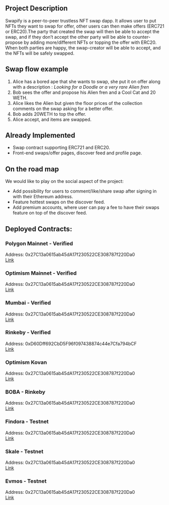 
## Project Description
Swapify is a peer-to-peer trustless NFT swap dapp. It allows user to put NFTs they want to swap for offer, other users can then make offers (ERC721 or ERC20).The party that created the swap will then be able to accept the swap, and if they don’t accept the other party will be able to counter-propose by adding more/different NFTs or topping the offer with ERC20. When both parties are happy, the swap-creator will be able to accept, and the NFTs will be safely swapped.

## Swap flow example
1. Alice has a bored ape that she wants to swap, she put it on offer along with a description : *Looking for a Doodle or a very rare Alien fren*
2. Bob sees the offer and propose his Alien fren and a Cool Cat and 20 WETH.
3. Alice likes the Alien but given the floor prices of the collection comments on the swap asking for a better offer.
4. Bob adds 20WETH to top the offer.
5. Alice accept, and items are swapped.


## Already Implemented
- Swap contract supporting ERC721 and ERC20.
- Front-end swaps/offer pages, discover feed and profile page.

## On the road map
We would like to play on the social aspect of the project:
 - Add possibility for users to comment/like/share swap after signing in with their Ethereum address.
 - Feature hottest swaps on the discover feed.
 - Add premium accounts, where user can pay a fee to have their swaps feature on top of the discover feed.

## Deployed Contracts:


### Polygon Mainnet - Verified
Address: 0x27C13a0615ab45dA17f230522CE308787f220Da0 <br />
[Link](https://polygonscan.com/address/0x27c13a0615ab45da17f230522ce308787f220da0#code)

### Optimism Mainnet - Verified 
Address: 0x27C13a0615ab45dA17f230522CE308787f220Da0 <br />
[Link](https://optimistic.etherscan.io/address/0x27C13a0615ab45dA17f230522CE308787f220Da0#code)

### Mumbai - Verified
Address: 0x27C13a0615ab45dA17f230522CE308787f220Da0 <br />
[Link](https://polygonscan.com/address/0x27C13a0615ab45dA17f230522CE308787f220Da0)

### Rinkeby - Verified
Address: 0xD60Dff692CbD5F96f097438874c44e7Cfa794bCF <br />
[Link](https://rinkeby.etherscan.io/address/0xD60Dff692CbD5F96f097438874c44e7Cfa794bCF#code)


### Optimism Kovan 
Address: 0x27C13a0615ab45dA17f230522CE308787f220Da0 <br />
[Link](https://kovan-optimistic.etherscan.io/address/0x27C13a0615ab45dA17f230522CE308787f220Da0)

### BOBA - Rinkeby 
Address: 0x27C13a0615ab45dA17f230522CE308787f220Da0 <br />
[Link](https://blockexplorer.rinkeby.boba.network/address/0x27C13a0615ab45dA17f230522CE308787f220Da0/transactions)

### Findora  - Testnet
Address: 0x27C13a0615ab45dA17f230522CE308787f220Da0 <br />
[Link](https://testnet-anvil.evm.findorascan.io/address/0x27C13a0615ab45dA17f230522CE308787f220Da0/transactions)

### Skale - Testnet
Address: 0x27C13a0615ab45dA17f230522CE308787f220Da0 <br />
[Link](https://attractive-muscida.explorer.amsterdam.skalenodes.com/address/0x27C13a0615ab45dA17f230522CE308787f220Da0/transactions)

### Evmos - Testnet
Address: 0x27C13a0615ab45dA17f230522CE308787f220Da0 <br />
[Link](https://evm.evmos.dev/address/0x27C13a0615ab45dA17f230522CE308787f220Da0/transactions)




